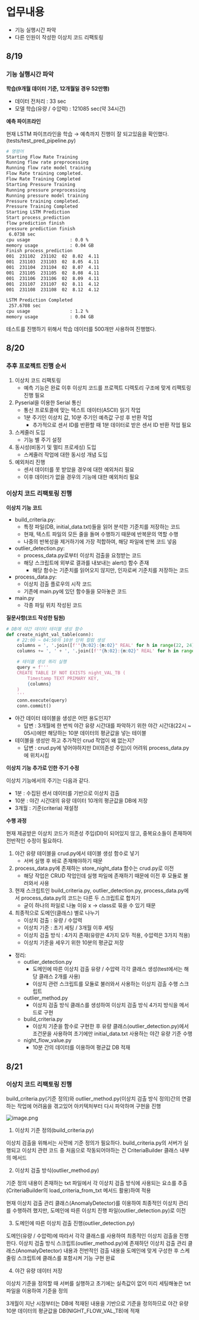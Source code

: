 # 업무내용

- 기능 실행시간 파악
- 다른 인원이 작성한 이상치 코드 리팩토링

## 8/19

### 기능 실행시간 파악

**학습(9개월 데이터 기준, 12개월일 경우 52만행)**

- 데이터 전처리 : 33 sec
- 모델 학습(유량 / 수압력) : 121085 sec(약 34시간)

**예측 파이프라인**

현재 LSTM 파이프라인을 학습 → 예측까지 진행이 잘 되고있음을 확인했다.(tests/test_pred_pipeline.py)

```bash
# 명령어  
Starting Flow Rate Training
Running flow rate preprocessing
Running flow rate model training
Flow Rate training completed.
Flow Rate Training Completed
Starting Pressure Training
Running pressure preprocessing
Running pressure model training
Pressure training completed.
Pressure Training Completed
Starting LSTM Prediction
Start process_prediction
flow prediction finish
pressure prediction finish
 6.0738 sec
cpu usage               : 0.0 %
memory usage            : 0.04 GB
Finish process_prediction
001  231102  231102  02  8.02  4.11
001  231103  231103  02  8.05  4.11
001  231104  231104  02  8.07  4.11
001  231105  231105  02  8.08  4.11
001  231106  231106  02  8.09  4.11
001  231107  231107  02  8.11  4.12
001  231108  231108  02  8.12  4.12

LSTM Prediction Completed
 257.6708 sec
cpu usage               : 1.2 %
memory usage            : 0.04 GB
```

테스트를 진행하기 위해서 학습 데이터를 500개만 사용하여 진행했다. 

## 8/20

### 추후 프로젝트 진행 순서

1. 이상치 코드 리팩토링
    - 예측 기능은 완료 이후 이상치 코드를 프로젝트 디렉토리 구조에 맞게 리팩토링 진행 필요
2. Pyserial을 이용한 Serial 통신
    - 통신 프로토콜에 맞는 텍스트 데이터(ASCII) 읽기 작업
    - 1분 주기인 이상치 값, 10분 주기인 예측값 구성 후 반환 작업
        - 추가적으로 센서 ID를 반환할 때 1분 데이터로 받은 센서 ID 반환 작업 필요
3. 스케줄러 도입
    - 기능 별 주기 설정
4. 동시성(비동기 및 멀티 프로세싱) 도입
    - 스케줄러 작업에 대한 동시성 개념 도입
5. 예외처리 진행
    - 센서 데이터를 못 받았을 경우에 대한 예외처리 필요
    - 이후 데이터가 없을 경우의 기능에 대한 예외처리 필요

### 이상치 코드 리팩토링 진행

**이상치 기능 코드**

- build_criteria.py:
    - 특정 파일(DB, initial_data.txt)들을 읽어 분석한 기준치를 저장하는 코드
    - 현재, 텍스트 파일의 모든 줄을 돌며 수행하기 때문에 반복문의 역할 수행
    - 나중의 반복성을 제거하기에 가장 적합하여, 해당 파일에 반복 코드 넣음
- outlier_detection.py:
    - process_data.py로부터 이상치 검출을 요청받는 코드
    - 해당 스크립트에 외부로 결과를 내보내는 alert() 함수 존재
        - 해당 함수는 기준치를 읽어오지 않지만, 인자로써 기준치를 저장하는 코드
- process_data.py:
    - 이상치 검출 플로우의 시작 코드
    - 기존에 main.py에 있던 함수들을 모아놓은 코드
- main.py
    - 각종 파일 위치 작성된 코드

**질문사항(코드 작성한 팀원)**

```python
# DB에 야간 데이터 테이블 생성 함수
def create_night_val_table(conn):
    # 22:00 ~ 04:50의 10분 단위 컬럼 생성
    columns = ', '.join([f'"{h:02}:{m:02}" REAL' for h in range(22, 24) for m in range(0, 60, 10)])
    columns += ', ' + ', '.join([f'"{h:02}:{m:02}" REAL' for h in range(0, 5) for m in range(0, 60, 10)])

    # 테이블 생성 쿼리 실행
    query = f'''
    CREATE TABLE IF NOT EXISTS night_VAL_TB (
        Timestamp TEXT PRIMARY KEY,
        {columns}
    )
    '''
    conn.execute(query)
    conn.commit()
```

- 야간 데이터 테이블을 생성은 어떤 용도인지?
    - 답변 : 3개월에 한 번씩 야간 유량 시간대를 파악하기 위한 야간 시간대(22시 ~ 05시)에만 해당하는 10분 데이터의 평균값을 넣는 테이블
- 테이블을 생성만 하고 추가적인 crud 작업이 왜 없는지?
    - 답변 : crud.py에 넣어야하지만 DI(의존성 주입)이 어려워 process_data.py에 위치시킴

**이상치 기능 추가로 인한 주기 수정**

이상치 기능에서의 주기는 다음과 같다.

- 1분 : 수집된 센서 데이터를 기반으로 이상치 검출
- 10분 : 야간 시간대의 유량 데이터 10개의 평균값을 DB에 저장
- 3개월 : 기준(criteria) 재설정

**수행 과정**

현재 제공받은 이상치 코드가 의존성 주입(DI)이 되어있지 않고, 중복요소들이 존재하여 전반적인 수정이 필요하다.

1. 야간 유량 테이블을 crud.py에서 테이블 생성 함수로 넣기
    - 서버 실행 후 바로 존재해야하기 때문
2. process_data.py에 존재하는 store_night_data 함수는 crud.py로 이전
    - 해당 작업은 CRUD 작업인데 실행 파일에 존재하기 때문에 이전 후 모듈로 불러와서 사용
3. 현재 스크립트인 build_criteria.py, outlier_detection.py, process_data.py에서 process_data.py의 코드는 다른 두 스크립트로 합치기
    - 굳이 하나의 파일로 나눌 이유 x → class로 묶을 수 있기 때문
4. 최종적으로 도메인(클래스) 별로 나누기
    - 이상치 검출 : 유량 / 수압력
    - 이상치 기준 : 초기 세팅 / 3개월 이후 세팅
    - 이상치 검출 방식 : 4가지 존재(유량은 4가지 모두 적용, 수압력은 3가지 적용)
    - 이상치 기준을 세우기 위한 10분의 평균값 저장
- 정리:
    - outlier_detection.py
        - 도메인에 따른 이상치 검출 유량 / 수압력 각각 클래스 생성(test에서는 해당 클래스 2개를 사용)
        - 이상치 관련 스크립트를 모듈로 불러와서 사용하는 이상치 검출 수행 스크립트
    - outlier_method.py
        - 이상치 검출 방식 클래스를 생성하여 이상치 검출 방식 4가지 방식을 메서드로 구현
    - build_criteria.py
        - 이상치 기준을 함수로 구현한 후 유량 클래스(outlier_detection.py)에서 조건문을 사용하여 초기에만 initial_data.txt 사용하는 야간 유량 기준 수행
    - night_flow_value.py
        - 10분 간의 데이터를 이용하여 평균값 DB 적재


## 8/21

### 이상치 코드 리팩토링 진행

build_criteria.py(기준 정의)와 outlier_method.py(이상치 검출 방식 정의)간의 연결하는 작업에 어려움을 겪고있어 아키텍처부터 다시 파악하며 구현을 진행

![image.png](https://github.com/user-attachments/assets/8b2574c1-94f5-4a36-8728-7ca5573663fd)

1. 이상치 기준 정의(build_criteria.py)

이상치 검출을 위해서는 사전에 기준 정의가 필요하다. build_criteria.py의 서버가 실행되고 이상치 관련 코드 중 처음으로 작동되어야하는 건 CriteriaBuilder 클래스 내부의 메서드

2. 이상치 검출 방식(outlier_method.py)

기준 정의 내용이 존재하는 txt 파일에서 각 이상치 검출 방식에 사용되는 요소를 추출(CriteriaBuilder의 load_criteria_from_txt 메서드 활용)하여 적용

현재 이상치 검출 관리 클래스(AnomalyDetector)를 이용하여 최종적인 이상치 관리를 수행하려 했지만, 도메인에 따른 이상치 진행 파일(outlier_detection.py)로 이전

3. 도메인에 따른 이상치 검출 진행(outlier_detection.py)

도메인(유량 / 수압력)에 따라서 각각 클래스를 사용하여 최종적인 이상치 검출을 진행한다. 이상치 검출 방식 스크립트(outlier_method.py)에 존재하던 이상치 검출 관리 클래스(AnomalyDetector) 내용과 전반적인 검출 내용을 도메인에 맞게 구성한 후 스케줄링 스크립트에 클래스를 포함시켜 기능 구현 완료

4. 야간 유량 데이터 저장

이상치 기준을 정의할 때 서버를 실행하고 초기에는 실측값이 없어 미리 세팅해놓은 txt 파일을 이용하여 기준을 정의

3개월이 지난 시점부터는 DB에 적재된 내용을 기반으로 기준을 정의하므로 야간 유량 10분 데이터의 평균값을 DB(NIGHT_FLOW_VAL_TB)에 적재